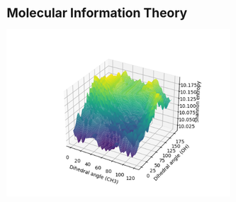 # Molecular Information Theory
![combo plot for acetic acid](https://github.com/gomesgroup/shannon_entropy/blob/main/plots/dihedral_angle/acetic_acid_ch3oh_dihedralangle_0.01_360_100.png)
